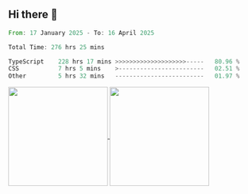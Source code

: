 ## Hi there 👋
<!--START_SECTION:waka-->

```rust
From: 17 January 2025 - To: 16 April 2025

Total Time: 276 hrs 25 mins

TypeScript    228 hrs 17 mins >>>>>>>>>>>>>>>>>>>>-----   80.96 %
CSS           7 hrs 5 mins    >------------------------   02.51 %
Other         5 hrs 32 mins   -------------------------   01.97 %
```

<!--END_SECTION:waka-->

<a href="https://github.com/anuraghazra/github-readme-stats">
  <img height=200 align="center" src="https://github-readme-stats.vercel.app/api/top-langs/?username=paulgeorge35&layout=donut&langs_count=5&theme=transparent" />
</a>
<a href="https://github.com/anuraghazra/convoychat">
  <img height=200 align="center" src="https://github-readme-stats.vercel.app/api?username=paulgeorge35&show_icons=true&show=prs_merged&theme=transparent&rank_icon=github" />
</a>
